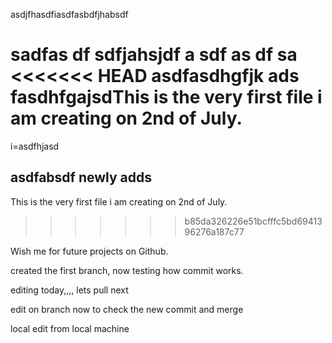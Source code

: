 asdjfhasdfiasdfasbdfjhabsdf


sadfas
df
sdfjahsjdf
a
sdf
as
df
sa
<<<<<<< HEAD
asdfasdhgfjk ads
fasdhfgajsdThis is the very first file i am creating on 2nd of July.
=======

i=asdfhjasd

asdfabsdf
newly adds 
------------------------------
This is the very first file i am creating on 2nd of July.
>>>>>>> b85da326226e51bcfffc5bd6941396276a187c77

Wish me for future projects on Github.

created the first branch, now testing how commit works.

editing today,,,, lets pull next


edit on branch now to check the new commit and merge

local edit from local machine

